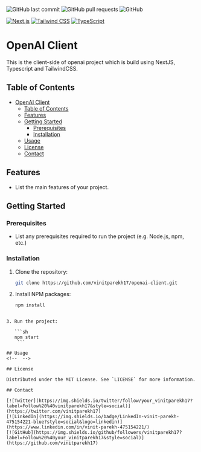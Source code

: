 <!-- Add badges here -->
![GitHub last commit](https://img.shields.io/github/last-commit/vinitparekh17/openai-client)
![GitHub pull requests](https://img.shields.io/github/issues-pr/vinitparekh17/openai-client)
![GitHub](https://img.shields.io/github/license/vinitparekh17/openai-client)

<!-- logo or cover image here -->
<!-- ![Project Logo](https://link-to-project-logo.png) -->

[![Next.js](https://img.shields.io/badge/Next.js-11.1.2-blue)](https://nextjs.org/)
[![Tailwind CSS](https://img.shields.io/badge/Tailwind%20CSS-2.2.7-blueviolet)](https://tailwindcss.com/)
[![TypeScript](https://img.shields.io/badge/TypeScript-4.4.4-blue)](https://www.typescriptlang.org/)

# OpenAI Client
This is the client-side of openai project which is build using NextJS, Typescript and TailwindCSS.

## Table of Contents

- [OpenAI Client](#openai-client)
  - [Table of Contents](#table-of-contents)
  - [Features](#features)
  - [Getting Started](#getting-started)
    - [Prerequisites](#prerequisites)
    - [Installation](#installation)
  - [Usage](#usage)
  - [License](#license)
  - [Contact](#contact)

## Features

- List the main features of your project.

## Getting Started

### Prerequisites

- List any prerequisites required to run the project (e.g. Node.js, npm, etc.)

### Installation

1. Clone the repository:

   ```sh
   git clone https://github.com/vinitparekh17/openai-client.git
    ```

2. Install NPM packages:

   ```sh
   npm install
```

3. Run the project:

   ```sh
   npm start
    ```

## Usage
<!--  -->

## License

Distributed under the MIT License. See `LICENSE` for more information.

## Contact

[![Twitter](https://img.shields.io/twitter/follow/your_vinitparekh17?label=Follow%20%40vinitparekh17&style=social)](https://twitter.com/vinitparekh17)
[![LinkedIn](https://img.shields.io/badge/LinkedIn-vinit-parekh-475154221-blue?style=social&logo=linkedin)](https://www.linkedin.com/in/vinit-parekh-475154221/)
[![GitHub](https://img.shields.io/github/followers/vinitparekh17?label=Follow%20%40your_vinitparekh17&style=social)](https://github.com/vinitparekh17)
